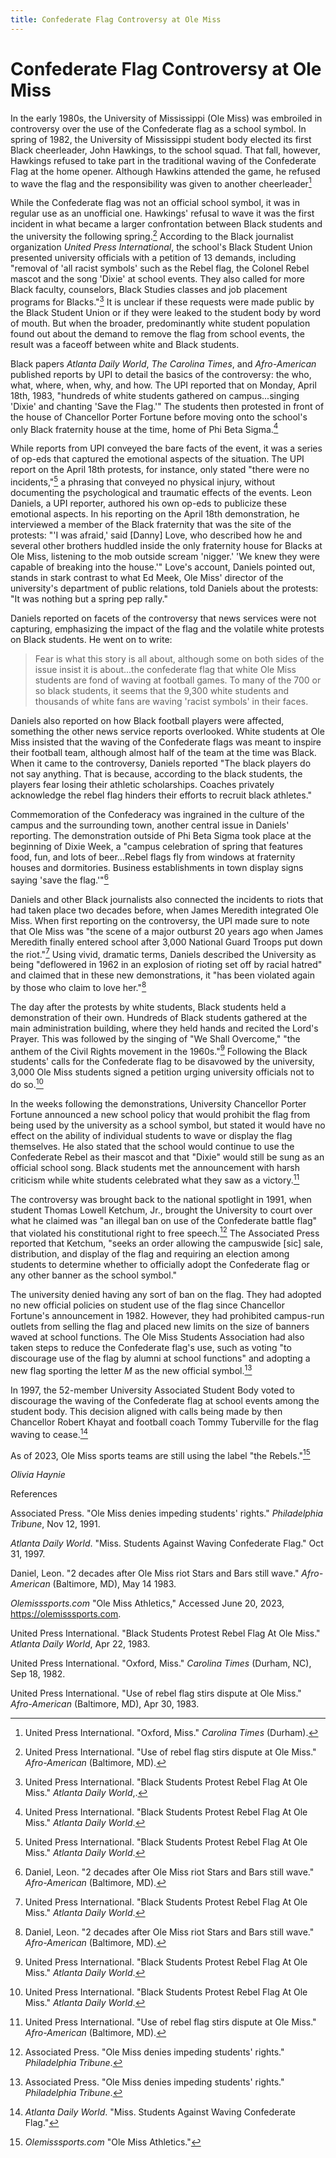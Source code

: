 ```yaml
---
title: Confederate Flag Controversy at Ole Miss
---
```


# Confederate Flag Controversy at Ole Miss

In the early 1980s, the University of Mississippi (Ole Miss) was
embroiled in controversy over the use of the Confederate flag as a
school symbol. In spring of 1982, the University of Mississippi student
body elected its first Black cheerleader, John Hawkings, to the school
squad. That fall, however, Hawkings refused to take part in the
traditional waving of the Confederate Flag at the home opener. Although
Hawkins attended the game, he refused to wave the flag and the
responsibility was given to another cheerleader[^1]

While the Confederate flag was not an official school symbol, it was in
regular use as an unofficial one. Hawkings' refusal to wave it was the
first incident in what became a larger confrontation between Black
students and the university the following spring.[^2] According to the
Black journalist organization *United Press International*, the school's
Black Student Union presented university officials with a petition of 13
demands, including "removal of 'all racist symbols' such as the Rebel
flag, the Colonel Rebel mascot and the song 'Dixie' at school events.
They also called for more Black faculty, counselors, Black Studies
classes and job placement programs for Blacks."[^3] It is unclear if
these requests were made public by the Black Student Union or if they
were leaked to the student body by word of mouth. But when the broader,
predominantly white student population found out about the demand to
remove the flag from school events, the result was a faceoff between
white and Black students.

Black papers *Atlanta Daily World*, *The Carolina Times*, and
*Afro-American* published reports by UPI to detail the basics of the
controversy: the who, what, where, when, why, and how. The UPI reported
that on Monday, April 18th, 1983, "hundreds of white students gathered
on campus...singing 'Dixie' and chanting 'Save the Flag.'" The students
then protested in front of the house of Chancellor Porter Fortune before
moving onto the school's only Black fraternity house at the time, home
of Phi Beta Sigma.[^4]

While reports from UPI conveyed the bare facts of the event, it was a
series of op-eds that captured the emotional aspects of the situation.
The UPI report on the April 18th protests, for instance, only stated
"there were no incidents,"[^5] a phrasing that conveyed no physical
injury, without documenting the psychological and traumatic effects of
the events. Leon Daniels, a UPI reporter, authored his own op-eds to
publicize these emotional aspects. In his reporting on the April 18th
demonstration, he interviewed a member of the Black fraternity that was
the site of the protests: "'I was afraid,' said \[Danny\] Love, who
described how he and several other brothers huddled inside the only
fraternity house for Blacks at Ole Miss, listening to the mob outside
scream 'nigger.' 'We knew they were capable of breaking into the
house.'" Love's account, Daniels pointed out, stands in stark contrast
to what Ed Meek, Ole Miss' director of the university's department of
public relations, told Daniels about the protests: "It was nothing but a
spring pep rally."

Daniels reported on facets of the controversy that news services were
not capturing, emphasizing the impact of the flag and the volatile white
protests on Black students. He went on to write:

> Fear is what this story is all about, although some on both sides of
> the issue insist it is about...the confederate flag that white Ole
> Miss students are fond of waving at football games. To many of the 700
> or so black students, it seems that the 9,300 white students and
> thousands of white fans are waving 'racist symbols' in their faces.

Daniels also reported on how Black football players were affected,
something the other news service reports overlooked. White students at
Ole Miss insisted that the waving of the Confederate flags was meant to
inspire their football team, although almost half of the team at the
time was Black. When it came to the controversy, Daniels reported "The
black players do not say anything. That is because, according to the
black students, the players fear losing their athletic scholarships.
Coaches privately acknowledge the rebel flag hinders their efforts to
recruit black athletes."

Commemoration of the Confederacy was ingrained in the culture of the
campus and the surrounding town, another central issue in Daniels'
reporting. The demonstration outside of Phi Beta Sigma took place at the
beginning of Dixie Week, a "campus celebration of spring that features
food, fun, and lots of beer...Rebel flags fly from windows at fraternity
houses and dormitories. Business establishments in town display signs
saying 'save the flag.'"[^6]

Daniels and other Black journalists also connected the incidents to
riots that had taken place two decades before, when James Meredith
integrated Ole Miss. When first reporting on the controversy, the UPI
made sure to note that Ole Miss was "the scene of a major outburst 20
years ago when James Meredith finally entered school after 3,000
National Guard Troops put down the riot."[^7] Using vivid, dramatic
terms, Daniels described the University as being "deflowered in 1962 in
an explosion of rioting set off by racial hatred" and claimed that in
these new demonstrations, it "has been violated again by those who claim
to love her."[^8]

The day after the protests by white students, Black students held a
demonstration of their own. Hundreds of Black students gathered at the
main administration building, where they held hands and recited the
Lord's Prayer. This was followed by the singing of "We Shall Overcome,"
"the anthem of the Civil Rights movement in the 1960s."[^9] Following
the Black students' calls for the Confederate flag to be disavowed by
the university, 3,000 Ole Miss students signed a petition urging
university officials not to do so.[^10]

In the weeks following the demonstrations, University Chancellor Porter
Fortune announced a new school policy that would prohibit the flag from
being used by the university as a school symbol, but stated it would
have no effect on the ability of individual students to wave or display
the flag themselves. He also stated that the school would continue to
use the Confederate Rebel as their mascot and that "Dixie" would still
be sung as an official school song. Black students met the announcement
with harsh criticism while white students celebrated what they saw as a
victory.[^11]

The controversy was brought back to the national spotlight in 1991, when
student Thomas Lowell Ketchum, Jr., brought the University to court over
what he claimed was "an illegal ban on use of the Confederate battle
flag" that violated his constitutional right to free speech.[^12] The
Associated Press reported that Ketchum, "seeks an order allowing the
campuswide \[sic\] sale, distribution, and display of the flag and
requiring an election among students to determine whether to officially
adopt the Confederate flag or any other banner as the school symbol."

The university denied having any sort of ban on the flag. They had
adopted no new official policies on student use of the flag since
Chancellor Fortune's announcement in 1982. However, they had prohibited
campus-run outlets from selling the flag and placed new limits on the
size of banners waved at school functions. The Ole Miss Students
Association had also taken steps to reduce the Confederate flag's use,
such as voting "to discourage use of the flag by alumni at school
functions" and adopting a new flag sporting the letter *M* as the new
official symbol.[^13]

In 1997, the 52-member University Associated Student Body voted to
discourage the waving of the Confederate flag at school events among the
student body. This decision aligned with calls being made by then
Chancellor Robert Khayat and football coach Tommy Tuberville for the
flag waving to cease.[^14]

As of 2023, Ole Miss sports teams are still using the label "the
Rebels."[^15]

*Olivia Haynie*

References

Associated Press. "Ole Miss denies impeding students' rights."
*Philadelphia Tribune*, Nov 12, 1991.

*Atlanta Daily World*. "Miss. Students Against Waving Confederate Flag."
Oct 31, 1997.

Daniel, Leon. "2 decades after Ole Miss riot Stars and Bars still wave."
*Afro-American* (Baltimore, MD), May 14 1983.

*Olemisssports.com* "Ole Miss Athletics," Accessed June 20, 2023,
https://olemisssports.com.

United Press International. "Black Students Protest Rebel Flag At Ole
Miss." *Atlanta Daily World*, Apr 22, 1983.

United Press International. "Oxford, Miss." *Carolina Times* (Durham,
NC), Sep 18, 1982.

United Press International. "Use of rebel flag stirs dispute at Ole
Miss." *Afro-American* (Baltimore, MD), Apr 30, 1983.

[^1]: United Press International. "Oxford, Miss." *Carolina Times*
    (Durham).

[^2]: United Press International. "Use of rebel flag stirs dispute at
    Ole Miss." *Afro-American* (Baltimore, MD).

[^3]: United Press International. "Black Students Protest Rebel Flag At
    Ole Miss." *Atlanta Daily World*,.

[^4]: United Press International. "Black Students Protest Rebel Flag At
    Ole Miss." *Atlanta Daily World*.

[^5]: United Press International. "Black Students Protest Rebel Flag At
    Ole Miss." *Atlanta Daily World*.

[^6]: Daniel, Leon. "2 decades after Ole Miss riot Stars and Bars still
    wave." *Afro-American* (Baltimore, MD).

[^7]: United Press International. "Black Students Protest Rebel Flag At
    Ole Miss." *Atlanta Daily World*.

[^8]: Daniel, Leon. "2 decades after Ole Miss riot Stars and Bars still
    wave." *Afro-American* (Baltimore, MD).

[^9]: United Press International. "Black Students Protest Rebel Flag At
    Ole Miss." *Atlanta Daily World*.

[^10]: United Press International. "Black Students Protest Rebel Flag At
    Ole Miss." *Atlanta Daily World*.

[^11]: United Press International. "Use of rebel flag stirs dispute at
    Ole Miss." *Afro-American* (Baltimore, MD).

[^12]: Associated Press. "Ole Miss denies impeding students' rights."
    *Philadelphia Tribune*.

[^13]: Associated Press. "Ole Miss denies impeding students' rights."
    *Philadelphia Tribune*.

[^14]: *Atlanta Daily World*. "Miss. Students Against Waving Confederate
    Flag."

[^15]: *Olemisssports.com* "Ole Miss Athletics."
